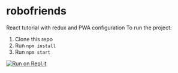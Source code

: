 # robofriends
React tutorial with redux and PWA configuration
To run the project:

1. Clone this repo
2. Run `npm install`
3. Run `npm start`

[![Run on Repl.it](https://repl.it/badge/github/Bhupeshverma/robofriends)](https://repl.it/github/Bhupeshverma/robofriends)

